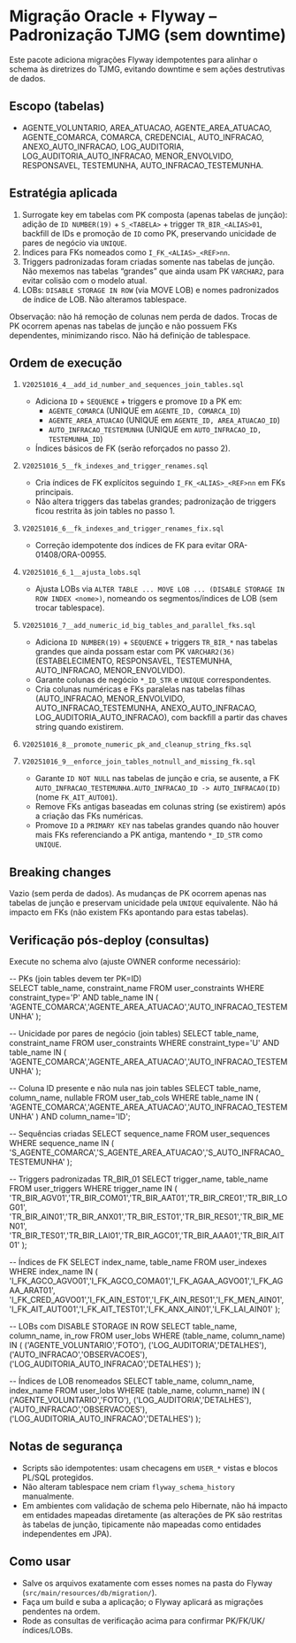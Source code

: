 # Migração Oracle + Flyway – Padronização TJMG (sem downtime)

Este pacote adiciona migrações Flyway idempotentes para alinhar o schema às diretrizes do TJMG, evitando downtime e sem ações destrutivas de dados.

## Escopo (tabelas)
- AGENTE_VOLUNTARIO, AREA_ATUACAO, AGENTE_AREA_ATUACAO, AGENTE_COMARCA, COMARCA, CREDENCIAL, AUTO_INFRACAO, ANEXO_AUTO_INFRACAO, LOG_AUDITORIA, LOG_AUDITORIA_AUTO_INFRACAO, MENOR_ENVOLVIDO, RESPONSAVEL, TESTEMUNHA, AUTO_INFRACAO_TESTEMUNHA.

## Estratégia aplicada
1) Surrogate key em tabelas com PK composta (apenas tabelas de junção): adição de `ID NUMBER(19)` + `S_<TABELA>` + trigger `TR_BIR_<ALIAS>01`, backfill de IDs e promoção de `ID` como PK, preservando unicidade de pares de negócio via `UNIQUE`.
2) Índices para FKs nomeados como `I_FK_<ALIAS>_<REF>nn`.
3) Triggers padronizadas foram criadas somente nas tabelas de junção. Não mexemos nas tabelas “grandes” que ainda usam PK `VARCHAR2`, para evitar colisão com o modelo atual.
4) LOBs: `DISABLE STORAGE IN ROW` (via MOVE LOB) e nomes padronizados de índice de LOB. Não alteramos tablespace.

Observação: não há remoção de colunas nem perda de dados. Trocas de PK ocorrem apenas nas tabelas de junção e não possuem FKs dependentes, minimizando risco. Não há definição de tablespace.

## Ordem de execução
1. `V20251016_4__add_id_number_and_sequences_join_tables.sql`
   - Adiciona `ID` + `SEQUENCE` + triggers e promove `ID` a PK em:
     - `AGENTE_COMARCA` (UNIQUE em `AGENTE_ID, COMARCA_ID`)
     - `AGENTE_AREA_ATUACAO` (UNIQUE em `AGENTE_ID, AREA_ATUACAO_ID`)
     - `AUTO_INFRACAO_TESTEMUNHA` (UNIQUE em `AUTO_INFRACAO_ID, TESTEMUNHA_ID`)
   - Índices básicos de FK (serão reforçados no passo 2).

2. `V20251016_5__fk_indexes_and_trigger_renames.sql`
   - Cria índices de FK explícitos seguindo `I_FK_<ALIAS>_<REF>nn` em FKs principais.
   - Não altera triggers das tabelas grandes; padronização de triggers ficou restrita às join tables no passo 1.

3. `V20251016_6__fk_indexes_and_trigger_renames_fix.sql`
   - Correção idempotente dos índices de FK para evitar ORA-01408/ORA-00955.

4. `V20251016_6_1__ajusta_lobs.sql`
   - Ajusta LOBs via `ALTER TABLE ... MOVE LOB ... (DISABLE STORAGE IN ROW INDEX <nome>)`, nomeando os segmentos/índices de LOB (sem trocar tablespace).

5. `V20251016_7__add_numeric_id_big_tables_and_parallel_fks.sql`
   - Adiciona `ID NUMBER(19)` + `SEQUENCE` + triggers `TR_BIR_*` nas tabelas grandes que ainda possam estar com PK `VARCHAR2(36)` (ESTABELECIMENTO, RESPONSAVEL, TESTEMUNHA, AUTO_INFRACAO, MENOR_ENVOLVIDO).
   - Garante colunas de negócio `*_ID_STR` e `UNIQUE` correspondentes.
   - Cria colunas numéricas e FKs paralelas nas tabelas filhas (AUTO_INFRACAO, MENOR_ENVOLVIDO, AUTO_INFRACAO_TESTEMUNHA, ANEXO_AUTO_INFRACAO, LOG_AUDITORIA_AUTO_INFRACAO), com backfill a partir das chaves string quando existirem.

6. `V20251016_8__promote_numeric_pk_and_cleanup_string_fks.sql`
7. `V20251016_9__enforce_join_tables_notnull_and_missing_fk.sql`
   - Garante `ID NOT NULL` nas tabelas de junção e cria, se ausente, a FK `AUTO_INFRACAO_TESTEMUNHA.AUTO_INFRACAO_ID -> AUTO_INFRACAO(ID)` (nome `FK_AIT_AUTO01`).
   - Remove FKs antigas baseadas em colunas string (se existirem) após a criação das FKs numéricas.
   - Promove `ID` a `PRIMARY KEY` nas tabelas grandes quando não houver mais FKs referenciando a PK antiga, mantendo `*_ID_STR` como `UNIQUE`.

## Breaking changes
Vazio (sem perda de dados). As mudanças de PK ocorrem apenas nas tabelas de junção e preservam unicidade pela `UNIQUE` equivalente. Não há impacto em FKs (não existem FKs apontando para estas tabelas).

## Verificação pós-deploy (consultas)

Execute no schema alvo (ajuste OWNER conforme necessário):

-- PKs (join tables devem ter PK=ID)  
SELECT table_name, constraint_name FROM user_constraints WHERE constraint_type='P' AND table_name IN (
  'AGENTE_COMARCA','AGENTE_AREA_ATUACAO','AUTO_INFRACAO_TESTEMUNHA'
);

-- Unicidade por pares de negócio (join tables)
SELECT table_name, constraint_name FROM user_constraints WHERE constraint_type='U' AND table_name IN (
  'AGENTE_COMARCA','AGENTE_AREA_ATUACAO','AUTO_INFRACAO_TESTEMUNHA'
);

-- Coluna ID presente e não nula nas join tables
SELECT table_name, column_name, nullable FROM user_tab_cols WHERE table_name IN (
  'AGENTE_COMARCA','AGENTE_AREA_ATUACAO','AUTO_INFRACAO_TESTEMUNHA'
) AND column_name='ID';

-- Sequências criadas
SELECT sequence_name FROM user_sequences WHERE sequence_name IN (
  'S_AGENTE_COMARCA','S_AGENTE_AREA_ATUACAO','S_AUTO_INFRACAO_TESTEMUNHA'
);

-- Triggers padronizadas TR_BIR_<ALIAS>01
SELECT trigger_name, table_name FROM user_triggers WHERE trigger_name IN (
  'TR_BIR_AGV01','TR_BIR_COM01','TR_BIR_AAT01','TR_BIR_CRE01','TR_BIR_LOG01',
  'TR_BIR_AIN01','TR_BIR_ANX01','TR_BIR_EST01','TR_BIR_RES01','TR_BIR_MEN01',
  'TR_BIR_TES01','TR_BIR_LAI01','TR_BIR_AGC01','TR_BIR_AAA01','TR_BIR_AIT01'
);

-- Índices de FK
SELECT index_name, table_name FROM user_indexes WHERE index_name IN (
  'I_FK_AGCO_AGVO01','I_FK_AGCO_COMA01','I_FK_AGAA_AGVO01','I_FK_AGAA_ARAT01',
  'I_FK_CRED_AGVO01','I_FK_AIN_EST01','I_FK_AIN_RES01','I_FK_MEN_AIN01',
  'I_FK_AIT_AUTO01','I_FK_AIT_TEST01','I_FK_ANX_AIN01','I_FK_LAI_AIN01'
);

-- LOBs com DISABLE STORAGE IN ROW
SELECT table_name, column_name, in_row FROM user_lobs WHERE (table_name, column_name) IN (
  ('AGENTE_VOLUNTARIO','FOTO'),
  ('LOG_AUDITORIA','DETALHES'),
  ('AUTO_INFRACAO','OBSERVACOES'),
  ('LOG_AUDITORIA_AUTO_INFRACAO','DETALHES')
);

-- Índices de LOB renomeados
SELECT table_name, column_name, index_name FROM user_lobs WHERE (table_name, column_name) IN (
  ('AGENTE_VOLUNTARIO','FOTO'),
  ('LOG_AUDITORIA','DETALHES'),
  ('AUTO_INFRACAO','OBSERVACOES'),
  ('LOG_AUDITORIA_AUTO_INFRACAO','DETALHES')
);

## Notas de segurança
- Scripts são idempotentes: usam checagens em `USER_*` vistas e blocos PL/SQL protegidos.
- Não alteram tablespace nem criam `flyway_schema_history` manualmente.
- Em ambientes com validação de schema pelo Hibernate, não há impacto em entidades mapeadas diretamente (as alterações de PK são restritas às tabelas de junção, tipicamente não mapeadas como entidades independentes em JPA).

## Como usar
- Salve os arquivos exatamente com esses nomes na pasta do Flyway (`src/main/resources/db/migration/`).
- Faça um build e suba a aplicação; o Flyway aplicará as migrações pendentes na ordem.
- Rode as consultas de verificação acima para confirmar PK/FK/UK/índices/LOBs.
